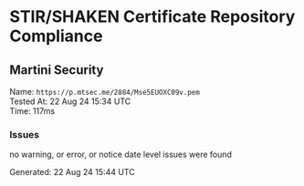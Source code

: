 # STIR/SHAKEN Certificate Repository Compliance

## Martini Security

Name: `https://p.mtsec.me/2884/Mse5EUOXC09v.pem`\
Tested At: 22 Aug 24 15:34 UTC\
Time: 117ms

### Issues

no warning, or error, or notice date level issues were found

Generated: 22 Aug 24 15:44 UTC